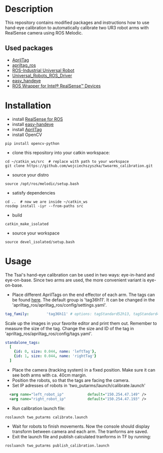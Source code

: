 # Description
This repository contains modified packages and instructions how to use hand-eye calibration to automatically calibrate two UR3 robot arms with RealSense camera using ROS Melodic.
## Used packages
- [AprilTag](https://github.com/AprilRobotics/apriltag.git)
- [apriltag_ros](https://github.com/AprilRobotics/apriltag_ros.git)
- [ROS-Industrial Universal Robot](https://github.com/ros-industrial/universal_robot.git) 
- [Universal_Robots_ROS_Driver](https://github.com/UniversalRobots/Universal_Robots_ROS_Driver.git)
- [easy_handeye](https://github.com/IFL-CAMP/easy_handeye.git)
- [ROS Wrapper for Intel® RealSense™ Devices](https://github.com/IntelRealSense/realsense-ros.git)
# Installation
- install [RealSense for ROS](https://github.com/IntelRealSense/realsense-ros)
- install [easy-handeye](https://github.com/IFL-CAMP/easy_handeye)
- install [AprilTag](https://github.com/AprilRobotics/apriltag_ros)
- install OpenCV
```
pip install opencv-python
```
- clone this repository into your catkin workspace:
```
cd ~/catkin_ws/src  # replace with path to your workspace
git clone https://github.com/wojciechszyszka/twoarms_calibration.git
```
- source your distro
```
source /opt/ros/melodic/setup.bash 
```

- satisfy dependencies
```
cd ..  # now we are inside ~/catkin_ws
rosdep install -iyr --from-paths src
```

- build
```
catkin_make_isolated
```

- source your workspace
```
source devel_isolated/setup.bash
```
# Usage

The Tsai's hand-eye calibration can be used in two ways: eye-in-hand and eye-on-base. Since two arms are used, the more convenient variant is eye-on-base.

- Place different AprilTags on the end effector of each arm. The tags can be found [here](https://github.com/AprilRobotics/apriltag-imgs). The default group is 'tag36h11'. It can be changed in the 'apriltag_ros/apriltag_ros/config/settings.yaml'. 
``` yaml
tag_family:        'tag36h11' # options: tagStandard52h13, tagStandard41h12, tag36h11, tag25h9, tag16h5, tagCustom48h12, tagCircle21h7, tagCircle49h12 
```
Scale up the images in your favorite editor and print them out. Remember to measure the size of the tag. Change the size and ID of the tag in 'apriltag_ros/apriltag_ros/config/tags.yaml'. 
``` yaml
standalone_tags:
  [
    {id: 0, size: 0.044, name: 'leftTag'},
    {id: 1, size: 0.044, name: 'rightTag'}
  ]
  ```
- Place the camera (tracking system) in a fixed position. Make sure it can see both arms with ca. 40cm margin.
- Position the robots, so that the tags are facing the camera.
- Set IP adresses of robots in 'two_putarms/launch/calibrate.launch'
``` xml
  <arg name="left_robot_ip"           default="150.254.47.149" />
  <arg name="right_robot_ip"          default="150.254.47.193" />
```
- Run calibration launch file:
```
roslaunch two_putarms calibrate.launch
```
- Wait for robots to finish movements. Now the console should display transform between camera and each arm. The tranforms are saved.
- Exit the launch file and publish calculated tranforms in TF by running:
```
rosluanch two_putarms publish_calibration.launch
```



